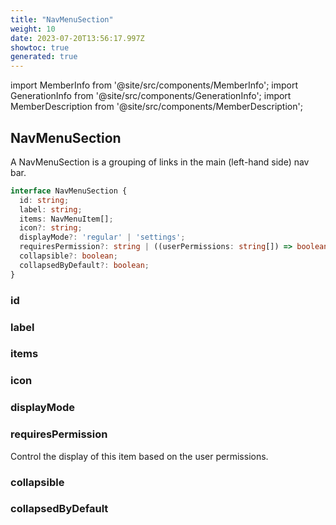 ```yaml
---
title: "NavMenuSection"
weight: 10
date: 2023-07-20T13:56:17.997Z
showtoc: true
generated: true
---
```

<!-- This file was generated from the Vendure source. Do not modify. Instead, re-run the "docs:build" script -->
import MemberInfo from '@site/src/components/MemberInfo';
import GenerationInfo from '@site/src/components/GenerationInfo';
import MemberDescription from '@site/src/components/MemberDescription';


## NavMenuSection

<GenerationInfo sourceFile="packages/admin-ui/src/lib/core/src/providers/nav-builder/nav-builder-types.ts" sourceLine="56" packageName="@vendure/admin-ui" />

A NavMenuSection is a grouping of links in the main
(left-hand side) nav bar.

```ts title="Signature"
interface NavMenuSection {
  id: string;
  label: string;
  items: NavMenuItem[];
  icon?: string;
  displayMode?: 'regular' | 'settings';
  requiresPermission?: string | ((userPermissions: string[]) => boolean);
  collapsible?: boolean;
  collapsedByDefault?: boolean;
}
```

### id

<MemberInfo kind="property" type="string"   />


### label

<MemberInfo kind="property" type="string"   />


### items

<MemberInfo kind="property" type="<a href='/admin-ui-api/nav-menu/nav-menu-item#navmenuitem'>NavMenuItem</a>[]"   />


### icon

<MemberInfo kind="property" type="string"   />


### displayMode

<MemberInfo kind="property" type="'regular' | 'settings'"   />


### requiresPermission

<MemberInfo kind="property" type="string | ((userPermissions: string[]) =&#62; boolean)"   />

Control the display of this item based on the user permissions.
### collapsible

<MemberInfo kind="property" type="boolean"   />


### collapsedByDefault

<MemberInfo kind="property" type="boolean"   />


